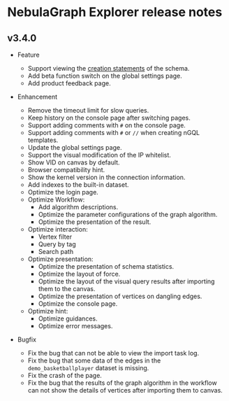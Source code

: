 # NebulaGraph Explorer release notes

## v3.4.0

- Feature

  - Support viewing the [creation statements](../../nebula-explorer/db-management/10.create-schema.md) of the schema.
  - Add beta function switch on the global settings page.
  - Add product feedback page.

- Enhancement

  - Remove the timeout limit for slow queries.
  - Keep history on the console page after switching pages.
  - Support adding comments with `#` on the console page.
  - Support adding comments with `#` or `//` when creating nGQL templates.
  - Update the global settings page.
  - Support the visual modification of the IP whitelist.
  - Show VID on canvas by default.
  - Browser compatibility hint.
  - Show the kernel version in the connection information.
  - Add indexes to the built-in dataset.
  - Optimize the login page.
  - Optimize Workflow:
    - Add algorithm descriptions.
    - Optimize the parameter configurations of the graph algorithm.
    - Optimize the presentation of the result.
  - Optimize interaction:
    - Vertex filter
    - Query by tag
    - Search path
  - Optimize presentation:
    - Optimize the presentation of schema statistics.
    - Optimize the layout of force.
    - Optimize the layout of the visual query results after importing them to the canvas.
    - Optimize the presentation of vertices on dangling edges.
    - Optimize the console page.
  - Optimize hint:
    - Optimize guidances.
    - Optimize error messages.

- Bugfix

  - Fix the bug that can not be able to view the import task log.
  - Fix the bug that some data of the edges in the `demo_basketballplayer` dataset is missing.
  - Fix the crash of the page.
  - Fix the bug that the results of the graph algorithm in the workflow can not show the details of vertices after importing them to canvas.